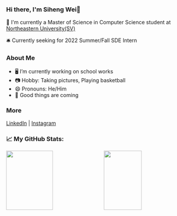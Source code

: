 ### Hi there, I'm Siheng Wei👋   

🔭 I'm currently a Master of Science in Computer Science student at [Northeastern University(SV)][neuwebsite]

🛎 Currently seeking for 2022 Summer/Fall SDE Intern

### About Me

- 🖥 I’m currently working on school works
- 📷 Hobby: Taking pictures, Playing basketball
- 😄 Pronouns: He/Him
- 💬 Good things are coming

### More
[LinkedIn][linkedin] | [Instagram][instagram]

### 📈 **My GitHub Stats:**
<p>
    <img height="160px" width="50%" src="https://github-readme-stats.vercel.app/api?username=waysoning&show_icons=true&theme=radical&count_private=true&hide_border=true" />
    &nbsp;
    <img height="160px" width="45%" src="https://github-readme-stats.vercel.app/api/top-langs/?username=waysoning&layout=compact&theme=radical&hide_border=true"/>
</p>

[neuwebsite]: https://www.northeastern.edu/
[linkedin]: https://www.linkedin.com/in/siheng-wei
[instagram]: https://www.instagram.com/waysoning/
